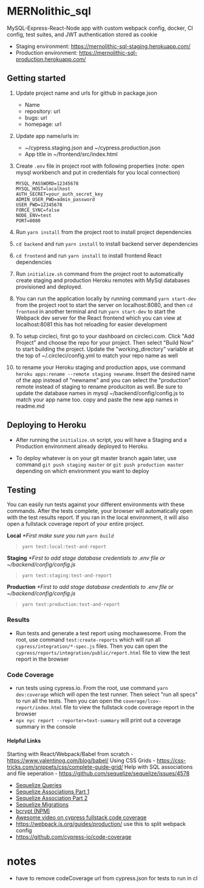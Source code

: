 # MERNolithic_sql

MySQL-Express-React-Node app with custom webpack config, docker, CI config, test suites, and JWT authentication stored as cookie

- Staging environment: https://mernolithic-sql-staging.herokuapp.com/
- Production environment: https://mernolithic-sql-production.herokuapp.com/

## Getting started

1. Update project name and urls for github in package.json

   - Name
   - repository: url
   - bugs: url
   - homepage: url

2. Update app name/urls in:

   - ~/cypress.staging.json and ~/cypress.production.json
   - App title in ~/frontend/src/index.html

3. Create `.env` file in project root with following properties (note: open mysql workbench and put in credentials for you local connection)

   ```MYSQL_USER=root
   MYSQL_PASSWORD=12345678
   MYSQL_HOST=localhost
   AUTH_SECRET=your_auth_secret_key
   ADMIN_USER_PWD=admin_password
   USER_PWD=12345678
   FORCE_SYNC=false
   NODE_ENV=test
   PORT=8080
   ```

4. Run `yarn install` from the project root to install project dependencies

5. `cd backend` and run `yarn install` to install backend server dependencies

6. `cd frontend` and run `yarn install` to install frontend React dependencies

7. Run `initialize.sh` command from the project root to automatically create staging and production Heroku remotes with MySql databases provisioned and deployed.

8. You can run the application locally by running command `yarn start-dev` from the project root to start the server on localhost:8080, and then `cd frontend` in another terminal and run `yarn start-dev` to start the Webpack dev server for the React frontend which you can view at localhost:8081
   this has hot reloading for easier development

9. To setup circleci, first go to your dashboard on circleci.com. Click "Add Project" and choose the repo for your project. Then select "Build Now" to start building the project. Update the "working_directory" variable at the top of ~/.circleci/config.yml to match your repo name as well

10. to rename your Heroku staging and production apps, use command `heroku apps:rename --remote staging newname`. Insert the desired name of the app instead of "newname" and you can select the "production" remote instead of staging to rename produciton as well. Be sure to update the database names in mysql ~/backend/config/config.js to match your app name too. copy and paste the new app names in readme.md

## Deploying to Heroku

- After running the `initialize.sh` script, you will have a Staging and a Production environment already deployed to Heroku.

- To deploy whatever is on your git master branch again later, use command `git push staging master` or `git push production master` depending on which environment you want to deploy

## Testing

You can easily run tests against your different environments with these commands. After the tests complete, your browser will automatically open with the test results report. If you ran in the local environment, it will also open a fullstack coverage report of your entire project.

**Local** _\*First make sure you run `yarn build`_

> `yarn test:local:test-and-report`

**Staging** _\*First to add stage database credentials to .env file or ~/backend/config/config.js_

> `yarn test:staging:test-and-report`

**Production** _\*First to add stage database credentials to .env file or ~/backend/config/config.js_

> `yarn test:production:test-and-report`

### Results

- Run tests and generate a test report using mochawesome. From the root, use command `test:create-reports` which will run all `cypress/integration/*-spec.js` files. Then you can open the `cypress/reports/integration/public/report.html` file to view the test report in the browser

### Code Coverage

- run tests using cypress.io. From the root, use command `yarn dev:coverage` which will open the test runner. Then select "run all specs" to run all the tests. Then you can open the `coverage/lcov-report/index.html` file to view the fullstack code coverage report in the browser
- `npx nyc report --reporter=text-summary` will print out a coverage summary in the console

#### Helpful Links

Starting with React/Webpack/Babel from scratch - https://www.valentinog.com/blog/babel/
Using CSS Grids - https://css-tricks.com/snippets/css/complete-guide-grid/
Help with SQL associations and file seperation - https://github.com/sequelize/sequelize/issues/4578

- [Sequelize Queries](http://docs.sequelizejs.com/en/latest/docs/querying/)
- [Sequelize Associations Part 1](http://docs.sequelizejs.com/en/latest/docs/associations/)
- [Sequelize Association Part 2](http://docs.sequelizejs.com/en/latest/api/associations/)
- [Sequelize Migrations](http://docs.sequelizejs.com/en/latest/docs/migrations/)
- [bcrypt (NPM)](https://www.npmjs.com/package/bcrypt)
- [Awesome video on cypress fullstack code coverage](https://www.youtube.com/watch?v=C8g5X4vCZJA)
- https://webpack.js.org/guides/production/ use this to split webpack config
- https://github.com/cypress-io/code-coverage

# notes

- have to remove codeCoverage url from cypress.json for tests to run in cI
